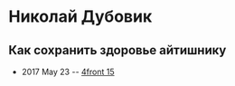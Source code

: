 # Николай Дубовик

## Как сохранить здоровье айтишнику
- 2017 May 23 -- [4front 15](https://www.youtube.com/watch?v=pl7ctPnM55I)    
